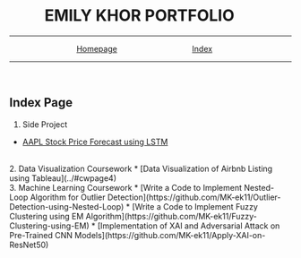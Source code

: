 # &emsp;&emsp;&nbsp;EMILY KHOR PORTFOLIO

---

<span style="color:white">&emsp;&emsp;&emsp;&emsp;&emsp;&emsp;&emsp;&emsp;&nbsp;</span>
[Homepage](../)
<span style="color:white">&emsp;&emsp;&emsp;&emsp;&emsp;&emsp;&emsp;&emsp;&emsp;</span>
[Index](./)

---
<br>

## Index Page


1. Side Project
* [AAPL Stock Price Forecast using LSTM](../#projectpage1)
<br>
2. Data Visualization Coursework
* [Data Visualization of Airbnb Listing using Tableau](../#cwpage4)
<br>
3. Machine Learning Coursework
* [Write a Code to Implement Nested-Loop Algorithm for Outlier Detection](https://github.com/MK-ek11/Outlier-Detection-using-Nested-Loop)
* [Write a Code to Implement Fuzzy Clustering using EM Algorithm](https://github.com/MK-ek11/Fuzzy-Clustering-using-EM)
* [Implementation of XAI and Adversarial Attack on Pre-Trained CNN Models](https://github.com/MK-ek11/Apply-XAI-on-ResNet50)


<!---
<br>
<br>
<br>
<ol>
  <li>Side Project
    <ul>
      <li>AAPL Stock Price Forecast using LSTM</li>
    </ul>
  </li>
  <li>Coursework
    <ul>
      <li>Data Visualization of Airbnb Listing using Tableau</li>
      <li>Implementation of XAI and Adversarial Attack on Pre-Trained CNN Models</li>
      <li>Write a Code to Implement Fuzzy Clustering using EM Algorithm</li>
      <li>Write a Code to Implement Nested-Loop Algorithm for Outlier Detection</li>
    </ul>
  </li>
</ol>
-->
